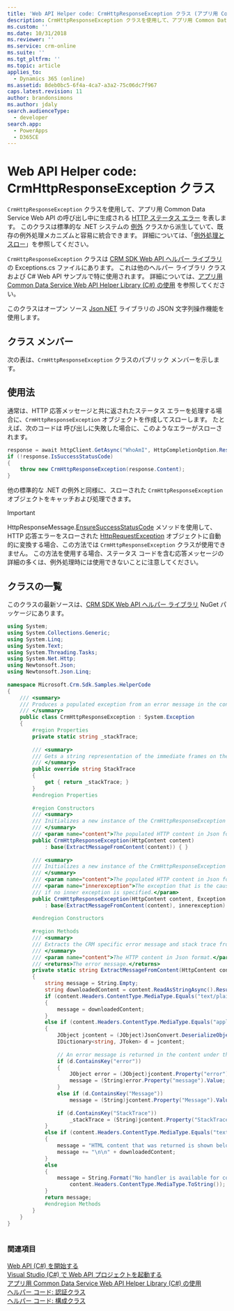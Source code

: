 ```yaml
---
title: 'Web API Helper code: CrmHttpResponseException クラス (アプリ用 Common Data Service)| Microsoft Docs'
description: CrmHttpResponseException クラスを使用して、アプリ用 Common Data Service Web API の呼び出し中に生成される HTTP ステータス エラーを表します
ms.custom: ''
ms.date: 10/31/2018
ms.reviewer: ''
ms.service: crm-online
ms.suite: ''
ms.tgt_pltfrm: ''
ms.topic: article
applies_to:
  - Dynamics 365 (online)
ms.assetid: 8deb0bc5-6f4a-4ca7-a3a2-75c06dc7f967
caps.latest.revision: 11
author: brandonsimons
ms.author: jdaly
search.audienceType:
  - developer
search.app:
  - PowerApps
  - D365CE
---
```

# <a name="web-api-helper-code-crmhttpresponseexception-class"></a>Web API Helper code: CrmHttpResponseException クラス

`CrmHttpResponseException` クラスを使用して、アプリ用 Common Data Service Web API の呼び出し中に生成される [HTTP ステータス エラー](https://msdn.microsoft.com/library/gg334391.aspx) を表します。  このクラスは標準的な .NET システムの [例外](https://msdn.microsoft.com/library/system.exception.aspx) クラスから派生していて、既存の例外処理メカニズムと容易に統合できます。 詳細については、「[例外処理とスロー](https://docs.microsoft.com/en-us/dotnet/standard/exceptions/index)」を参照してください。  
  
`CrmHttpResponseException` クラスは [CRM SDK Web API ヘルパー ライブラリ](https://www.nuget.org/packages/Microsoft.CrmSdk.WebApi.Samples.HelperCode/) の Exceptions.cs ファイルにあります。  これは他のヘルパー ライブラリ クラスおよび C# Web API サンプルで特に使用されます。 詳細については、[アプリ用 Common Data Service Web API Helper Library (C#) の使用](use-microsoft-dynamics-365-web-api-helper-library-csharp.md) を参照してください。  
  
このクラスはオープン ソース [Json.NET](http://www.newtonsoft.com/json) ライブラリの JSON 文字列操作機能を使用します。  
  
## <a name="class-members"></a>クラス メンバー  

次の表は、`CrmHttpResponseException` クラスのパブリック メンバーを示します。  
  
<!-- TODO:
|||  
|-|-|  
|![Common Data Service for Apps Web API Helper Library&#45;CrmHttpResponseException Class Diagram](../media/web-api-helper-library-crm-exception-class-diagram.png "Common Data Service for Apps Web API Helper Library-CrmHttpResponseException Class Diagram")|**CrmHttpResponseException  class**<br /><br /> *Properties:*<br /><br /> `StackTrace` – the string representation of the immediate frames on the Common Data Service for Apps server’s call stack when the exception was thrown, if available.<br /><br /> *Methods*:<br /><br /> The constructors initialize an instance of this class, and require a [HttpContent](https://msdn.microsoft.com/library/hh193687\(v=vs.110\).aspx) parameter and an optional inner exception parameter.<br /><br /> `ExtractMessageFromContent` – this static method extracts the error message from the specified HTTP content parameter.|  
   -->
## <a name="usage"></a>使用法  

通常は、HTTP 応答メッセージと共に返されたステータス エラーを処理する場合に、`CrmHttpResponseException` オブジェクトを作成してスローします。 たとえば、次のコードは <xref href="Microsoft.Dynamics.CRM.WhoAmI?text=WhoAmI Function" /> 呼び出しに失敗した場合に、このようなエラーがスローされます。  
  
```csharp  
response = await httpClient.GetAsync("WhoAmI", HttpCompletionOption.ResponseContentRead);  
if (!response.IsSuccessStatusCode)  
{   
    throw new CrmHttpResponseException(response.Content);   
}  
```  
  
 他の標準的な .NET の例外と同様に、スローされた `CrmHttpResponseException` オブジェクトをキャッチおよび処理できます。  
  
> [!IMPORTANT]
>  HttpResponseMessage.[EnsureSuccessStatusCode](/dotnet/api/system.net.http.httpresponsemessage.ensuresuccessstatuscode) メソッドを使用して、HTTP 応答エラーをスローされた  [HttpRequestException](/dotnet/api/system.net.http.httprequestexception) オブジェクトに自動的に変換する場合、この方法では `CrmHttpResponseException` クラスが使用できません。 この方法を使用する場合、ステータス コードを含む応答メッセージの詳細の多くは、例外処理時には使用できないことに注意してください。  
  
## <a name="class-listing"></a>クラスの一覧

 このクラスの最新ソースは、[CRM SDK Web API ヘルパー ライブラリ](https://www.nuget.org/packages/Microsoft.CrmSdk.WebApi.Samples.HelperCode) NuGet パッケージにあります。  
  
```csharp  
using System;  
using System.Collections.Generic;  
using System.Linq;  
using System.Text;  
using System.Threading.Tasks;  
using System.Net.Http;  
using Newtonsoft.Json;  
using Newtonsoft.Json.Linq;  
  
namespace Microsoft.Crm.Sdk.Samples.HelperCode  
{  
    /// <summary>  
    /// Produces a populated exception from an error message in the content of an HTTP response.   
    /// </summary>  
    public class CrmHttpResponseException : System.Exception  
    {  
        #region Properties  
        private static string _stackTrace;  
  
        /// <summary>  
        /// Gets a string representation of the immediate frames on the call stack.  
        /// </summary>  
        public override string StackTrace  
        {  
            get { return _stackTrace; }  
        }  
        #endregion Properties  
  
        #region Constructors  
        /// <summary>  
        /// Initializes a new instance of the CrmHttpResponseException class.  
        /// </summary>  
        /// <param name="content">The populated HTTP content in Json format.</param>  
        public CrmHttpResponseException(HttpContent content)  
            : base(ExtractMessageFromContent(content)) { }  
  
        /// <summary>  
        /// Initializes a new instance of the CrmHttpResponseException class.  
        /// </summary>  
        /// <param name="content">The populated HTTP content in Json format.</param>  
        /// <param name="innerexception">The exception that is the cause of the current exception, or a null reference  
        /// if no inner exception is specified.</param>  
        public CrmHttpResponseException(HttpContent content, Exception innerexception)  
            : base(ExtractMessageFromContent(content), innerexception) { }  
  
        #endregion Constructors  
  
        #region Methods  
        /// <summary>  
        /// Extracts the CRM specific error message and stack trace from an HTTP content.   
        /// </summary>  
        /// <param name="content">The HTTP content in Json format.</param>  
        /// <returns>The error message.</returns>  
        private static string ExtractMessageFromContent(HttpContent content)  
        {  
            string message = String.Empty;  
            string downloadedContent = content.ReadAsStringAsync().Result;  
            if (content.Headers.ContentType.MediaType.Equals("text/plain"))  
            {  
                message = downloadedContent;  
            }  
            else if (content.Headers.ContentType.MediaType.Equals("application/json"))  
            {  
                JObject jcontent = (JObject)JsonConvert.DeserializeObject(downloadedContent);  
                IDictionary<string, JToken> d = jcontent;  
  
                // An error message is returned in the content under the 'error' key.   
                if (d.ContainsKey("error"))  
                {  
                    JObject error = (JObject)jcontent.Property("error").Value;  
                    message = (String)error.Property("message").Value;  
                }  
                else if (d.ContainsKey("Message"))  
                    message = (String)jcontent.Property("Message").Value;  
  
                if (d.ContainsKey("StackTrace"))  
                    _stackTrace = (String)jcontent.Property("StackTrace").Value;  
            }  
            else if (content.Headers.ContentType.MediaType.Equals("text/html"))  
            {  
                message = "HTML content that was returned is shown below.";  
                message += "\n\n" + downloadedContent;  
            }  
            else  
            {  
                message = String.Format("No handler is available for content in the {0} format.",    
                    content.Headers.ContentType.MediaType.ToString());  
            }  
            return message;  
            #endregion Methods  
        }  
    }  
}  
  
```  
  
### <a name="see-also"></a>関連項目

[Web API (C#) を開始する](get-started-dynamics-365-web-api-csharp.md)<br />
[Visual Studio (C#) で Web API プロジェクトを起動する](start-web-api-project-visual-studio-csharp.md)<br />
[アプリ用 Common Data Service Web API Helper Library (C#) の使用](use-microsoft-dynamics-365-web-api-helper-library-csharp.md)<br />
[ヘルパー コード: 認証クラス](web-api-helper-code-authentication-class.md)<br />
[ヘルパー コード: 構成クラス](web-api-helper-code-configuration-classes.md)

